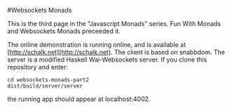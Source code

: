 #Websockets Monads

This is the third page in the "Javascript Monads" series. Fun With Monads and Websockets Monads preceeded it.

The online demonstration is running online, and is available  at [http://schalk.net](http://schalk.net). The client is based on snabbdom. The server is a modified Haskell Wai-Websockets server. If you clone this repository and enter:
```
cd websockets-monads-part2
dist/build/server/server
```
the running app should appear at localhost:4002.



